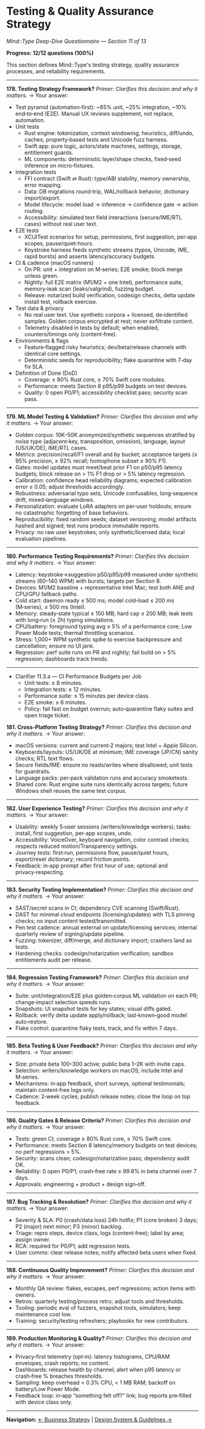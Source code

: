 # Testing & Quality Assurance Strategy

_Mind::Type Deep-Dive Questionnaire — Section 11 of 13_

**Progress: 12/12 questions (100%)**

This section defines Mind::Type's testing strategy, quality assurance processes, and reliability requirements.

---

**178. Testing Strategy Framework?**
_Primer: Clarifies this decision and why it matters._
→ Your answer:

- Test pyramid (automation‑first): ~65% unit, ~25% integration, ~10% end‑to‑end (E2E). Manual UX reviews supplement, not replace, automation.
- Unit tests
  - Rust engine: tokenization, context windowing, heuristics, diff/undo, caches; property‑based tests and Unicode fuzz harness.
  - Swift app: pure logic, actors/state machines, settings, storage, entitlement guards.
  - ML components: deterministic layer/shape checks, fixed‑seed inference on micro‑fixtures.
- Integration tests
  - FFI contract (Swift ⇄ Rust): type/ABI stability, memory ownership, error mapping.
  - Data: DB migrations round‑trip, WAL/rollback behavior, dictionary import/export.
  - Model lifecycle: model load → inference → confidence gate → action routing.
  - Accessibility: simulated text field interactions (secure/IME/RTL cases) without real user text.
- E2E tests
  - XCUITest scenarios for setup, permissions, first suggestion, per‑app scopes, pause/quiet‑hours.
  - Keystroke harness feeds synthetic streams (typos, Unicode, IME, rapid bursts) and asserts latency/accuracy budgets.
- CI & cadence (macOS runners)
  - On PR: unit + integration on M‑series; E2E smoke; block merge unless green.
  - Nightly: full E2E matrix (M1/M2 + one Intel), performance suite, memory‑leak scan (leaks/valgrind), fuzzing budget.
  - Release: notarized build verification, codesign checks, delta update install test, rollback exercise.
- Test data & privacy
  - No real user text. Use synthetic corpora + licensed, de‑identified samples. Golden corpus encrypted at rest; never exfiltrate content.
  - Telemetry disabled in tests by default; when enabled, counters/timings only (content‑free).
- Environments & flags
  - Feature‑flagged risky heuristics; dev/beta/release channels with identical core settings.
  - Deterministic seeds for reproducibility; flake quarantine with 7‑day fix SLA.
- Definition of Done (DoD)
  - Coverage: ≥ 80% Rust core, ≥ 70% Swift core modules.
  - Performance: meets Section 8 p95/p99 budgets on test devices.
  - Quality: 0 open P0/P1; accessibility checklist pass; security scan pass.

---

**179. ML Model Testing & Validation?**
_Primer: Clarifies this decision and why it matters._
→ Your answer:

- Golden corpus: 10K–50K anonymized/synthetic sequences stratified by noise type (adjacent‑key, transposition, omission), language, layout (US/UK/DE), IME/RTL cases.
- Metrics: precision/recall/F1 overall and by bucket; acceptance targets (≥ 95% precision, ≥ 92% recall; homophone subset ≥ 90% F1).
- Gates: model updates must meet/beat prior F1 on p50/p95 latency budgets; block release on > 1% F1 drop or > 5% latency regression.
- Calibration: confidence head reliability diagrams; expected calibration error ≤ 0.05; adjust thresholds accordingly.
- Robustness: adversarial typo sets, Unicode confusables, long‑sequence drift, mixed‑language windows.
- Personalization: evaluate LoRA adapters on per‑user holdouts; ensure no catastrophic forgetting of base behaviors.
- Reproducibility: fixed random seeds; dataset versioning; model artifacts hashed and signed; test runs produce immutable reports.
- Privacy: no raw user keystrokes; only synthetic/licensed data; local evaluation pipelines.

---

**180. Performance Testing Requirements?**
_Primer: Clarifies this decision and why it matters._
→ Your answer:

- Latency: keystroke→suggestion p50/p95/p99 measured under synthetic streams (60–140 WPM) with bursts; targets per Section 8.
- Devices: M1/M2 baseline + representative Intel Mac; test both ANE and CPU/GPU fallback paths.
- Cold start: daemon ready ≤ 500 ms; model cold‑load ≤ 200 ms (M‑series), ≤ 500 ms (Intel).
- Memory: steady‑state typical ≤ 150 MB; hard cap ≤ 200 MB; leak tests with long‑run (≥ 2h) typing simulations.
- CPU/battery: foreground typing avg ≤ 5% of a performance core; Low Power Mode tests; thermal throttling scenarios.
- Stress: 1,000+ WPM synthetic spike to exercise backpressure and cancellation; ensure no UI jank.
- Regression: perf suite runs on PR and nightly; fail build on > 5% regression; dashboards track trends.

---

- Clarifier 11.3.a — CI Performance Budgets per Job
  - Unit tests: ≤ 8 minutes.
  - Integration tests: ≤ 12 minutes.
  - Performance suite: ≤ 15 minutes per device class.
  - E2E smoke: ≤ 6 minutes.
  - Policy: fail fast on budget overrun; auto‑quarantine flaky suites and open triage ticket.

**181. Cross-Platform Testing Strategy?**
_Primer: Clarifies this decision and why it matters._
→ Your answer:

- macOS versions: current and current‑2 majors; test Intel + Apple Silicon.
- Keyboards/layouts: US/UK/DE at minimum; IME coverage (JP/CN) sanity checks; RTL text flows.
- Secure fields/IME: ensure no reads/writes where disallowed; unit tests for guardrails.
- Language packs: per‑pack validation runs and accuracy smoketests.
- Shared core: Rust engine suite runs identically across targets; future Windows shell reuses the same test corpus.

---

**182. User Experience Testing?**
_Primer: Clarifies this decision and why it matters._
→ Your answer:

- Usability: weekly 5‑user sessions (writers/knowledge workers); tasks: install, first suggestion, per‑app scopes, undo.
- Accessibility: VoiceOver, keyboard navigation, color contrast checks; respects reduced motion/Transparency settings.
- Journey tests: first‑run, permissions flow, pause/quiet hours, export/reset dictionary; record friction points.
- Feedback: in‑app prompt after first hour of use; optional and privacy‑respecting.

---

**183. Security Testing Implementation?**
_Primer: Clarifies this decision and why it matters._
→ Your answer:

- SAST/secret scans in CI; dependency CVE scanning (Swift/Rust).
- DAST for minimal cloud endpoints (licensing/updates) with TLS pinning checks; no input content tested/transmitted.
- Pen test cadence: annual external on update/licensing services; internal quarterly review of signing/update pipeline.
- Fuzzing: tokenizer, diff/merge, and dictionary import; crashers land as tests.
- Hardening checks: codesign/notarization verification; sandbox entitlements audit per release.

---

**184. Regression Testing Framework?**
_Primer: Clarifies this decision and why it matters._
→ Your answer:

- Suite: unit/integration/E2E plus golden‑corpus ML validation on each PR; change‑impact selection speeds runs.
- Snapshots: UI snapshot tests for key states; visual diffs gated.
- Rollback: verify delta update apply/rollback; last‑known‑good model auto‑restore.
- Flake control: quarantine flaky tests, track, and fix within 7 days.

---

**185. Beta Testing & User Feedback?**
_Primer: Clarifies this decision and why it matters._
→ Your answer:

- Size: private beta 100–300 active; public beta 1–2K with invite caps.
- Selection: writers/knowledge workers on macOS; include Intel and M‑series.
- Mechanisms: in‑app feedback, short surveys, optional testimonials; maintain content‑free logs only.
- Cadence: 2‑week cycles; publish release notes; close the loop on top feedback.

---

**186. Quality Gates & Release Criteria?**
_Primer: Clarifies this decision and why it matters._
→ Your answer:

- Tests: green CI; coverage ≥ 80% Rust core, ≥ 70% Swift core.
- Performance: meets Section 8 latency/memory budgets on test devices; no perf regressions > 5%.
- Security: scans clean; codesign/notarization pass; dependency audit OK.
- Reliability: 0 open P0/P1; crash‑free rate ≥ 99.8% in beta channel over 7 days.
- Approvals: engineering + product + design sign‑off.

---

**187. Bug Tracking & Resolution?**
_Primer: Clarifies this decision and why it matters._
→ Your answer:

- Severity & SLA: P0 (crash/data loss) 24h hotfix; P1 (core broken) 3 days; P2 (major) next minor; P3 (minor) backlog.
- Triage: repro steps, device class, logs (content‑free); label by area; assign owner.
- RCA: required for P0/P1; add regression tests.
- User comms: clear release notes; notify affected beta users when fixed.

---

**188. Continuous Quality Improvement?**
_Primer: Clarifies this decision and why it matters._
→ Your answer:

- Monthly QA review: flakes, escapes, perf regressions; action items with owners.
- Retros: quarterly testing/process retro; adjust tools and thresholds.
- Tooling: periodic eval of fuzzers, snapshot tools, simulators; keep maintenance cost low.
- Training: security/testing refreshers; playbooks for new contributors.

---

**189. Production Monitoring & Quality?**
_Primer: Clarifies this decision and why it matters._
→ Your answer:

- Privacy‑first telemetry (opt‑in): latency histograms, CPU/RAM envelopes, crash reports; no content.
- Dashboards: release health by channel; alert when p95 latency or crash‑free % breaches thresholds.
- Sampling: keep overhead < 0.3% CPU, < 1 MB RAM; backoff on battery/Low Power Mode.
- Feedback loop: in‑app “something felt off?” link; bug reports pre‑filled with device class only.

---

**Navigation:**
[← Business Strategy](10_business_strategy.md) | [Design System & Guidelines →](12_design_system.md)
